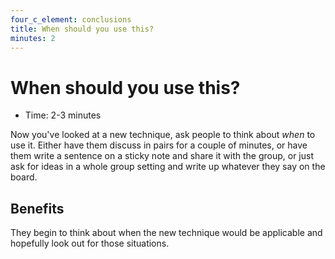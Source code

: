 ```yaml
---
four_c_element: conclusions
title: When should you use this?
minutes: 2
---
```


# When should you use this?

- Time: 2-3 minutes

Now you've looked at a new technique, ask people to think about _when_ to use it. Either have them discuss in pairs for a couple of minutes, or have them write a sentence on a sticky note and share it with the group, or just ask for ideas in a whole group setting and write up whatever they say on the board.

## Benefits
They begin to think about when the new technique would be applicable and hopefully look out for those situations.